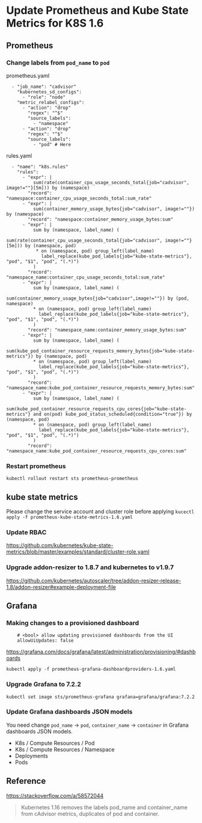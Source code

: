 # Update Prometheus and Kube State Metrics for K8S 1.6
## Prometheus
### Change labels from `pod_name` to `pod`

prometheus.yaml
```
  - "job_name": "cadvisor"
    "kubernetes_sd_configs":
      - "role": "node"
    "metric_relabel_configs":
      - "action": "drop"
        "regex": "^$"
        "source_labels":
          - "namespace"
      - "action": "drop"
        "regex": "^$"
        "source_labels":
          - "pod" # Here
```

rules.yaml
```
  - "name": "k8s.rules"
    "rules":
      - "expr": |
          sum(rate(container_cpu_usage_seconds_total{job="cadvisor", image!=""}[5m])) by (namespace)
        "record": "namespace:container_cpu_usage_seconds_total:sum_rate"
      - "expr": |
          sum(container_memory_usage_bytes{job="cadvisor", image!=""}) by (namespace)
        "record": "namespace:container_memory_usage_bytes:sum"
      - "expr": |
          sum by (namespace, label_name) (
             sum(rate(container_cpu_usage_seconds_total{job="cadvisor", image!=""}[5m])) by (namespace, pod)
           * on (namespace, pod) group_left(label_name)
             label_replace(kube_pod_labels{job="kube-state-metrics"}, "pod", "$1", "pod", "(.*)")
          )
        "record": "namespace_name:container_cpu_usage_seconds_total:sum_rate"
      - "expr": |
          sum by (namespace, label_name) (
            sum(container_memory_usage_bytes{job="cadvisor",image!=""}) by (pod, namespace)
          * on (namespace, pod) group_left(label_name)
            label_replace(kube_pod_labels{job="kube-state-metrics"}, "pod", "$1", "pod", "(.*)")
          )
        "record": "namespace_name:container_memory_usage_bytes:sum"
      - "expr": |
          sum by (namespace, label_name) (
            sum(kube_pod_container_resource_requests_memory_bytes{job="kube-state-metrics"}) by (namespace, pod)
          * on (namespace, pod) group_left(label_name)
            label_replace(kube_pod_labels{job="kube-state-metrics"}, "pod", "$1", "pod", "(.*)")
          )
        "record": "namespace_name:kube_pod_container_resource_requests_memory_bytes:sum"
      - "expr": |
          sum by (namespace, label_name) (
            sum(kube_pod_container_resource_requests_cpu_cores{job="kube-state-metrics"} and on(pod) kube_pod_status_scheduled{condition="true"}) by (namespace, pod)
          * on (namespace, pod) group_left(label_name)
            label_replace(kube_pod_labels{job="kube-state-metrics"}, "pod", "$1", "pod", "(.*)")
          )
        "record": "namespace_name:kube_pod_container_resource_requests_cpu_cores:sum"
```
### Restart prometheus
`kubectl rollout restart sts prometheus-prometheus`

## kube state metrics
Please change the service account and cluster role before applying
`kucectl apply -f prometheus-kube-state-metrics-1.6.yaml`

### Update RBAC
https://github.com/kubernetes/kube-state-metrics/blob/master/examples/standard/cluster-role.yaml


### Upgrade addon-resizer to 1.8.7 and kubernetes to v1.9.7
https://github.com/kubernetes/autoscaler/tree/addon-resizer-release-1.8/addon-resizer#example-deployment-file

## Grafana
### Making changes to a provisioned dashboard
```
    # <bool> allow updating provisioned dashboards from the UI
    allowUiUpdates: false

```
https://grafana.com/docs/grafana/latest/administration/provisioning/#dashboards

`kubectl apply -f prometheus-grafana-dashboardproviders-1.6.yaml`

### Upgrade Grafana to 7.2.2
`kubectl set image sts/prometheus-grafana grafana=grafana/grafana:7.2.2`

### Update Grafana dashboards JSON models
You need change `pod_name` -> `pod`, `container_name` -> `container` in Grafana dashboards JSON models.

- K8s / Compute Resources / Pod
- K8s / Compute Resources / Namespace
- Deployments
- Pods


## Reference
https://stackoverflow.com/a/58572044
>Kubernetes 1.16 removes the labels pod_name and container_name from cAdvisor metrics, duplicates of pod and container.


